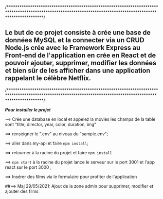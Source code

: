 /****************************************************************************************************************************************************************/
## Le but de ce projet consiste à crée une base de données MySQL et la connecter via un CRUD Node.js crée avec le Framework Express au Front-end de l'application en   crée en React et de pouvoir ajouter, supprimer, modifier les données et bien sûr de les afficher dans une application rappelant le célèbre Netflix.
/****************************************************************************************************************************************************************/


***Pour installer le projet***



==> Crée une database en local et appelez la movies les champs de la table sont "title, director, year, color, duration, img"

==> renseigner le ".env" au niveau du "sample.env";

==> aller dans my-api et faire `npm install`;

==> retourner à la racine du projet et faire `npm install`

==> `npm start` à la racine du projet lance le serveur sur le port 3001 et l'app react sur le port 3000 ;

==> Insérer des films via le formulaire pour profiter de l'application


##==> Maj 29/05/2021: Ajout de la zone admin pour supprimer, modifier et ajouter des films 


